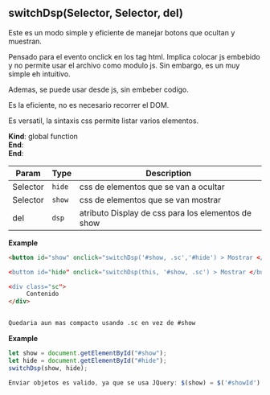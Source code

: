 <a name="switchDsp"></a>

## switchDsp(Selector, Selector, del)
Este es un modo simple y eficiente de manejar botons que ocultan y muestran.

Pensado para el evento onclick en los tag html. Implica colocar js embebido y no
permite usar el archivo como modulo js. Sin embargo, es un muy simple eh intuitivo.

Ademas, se puede usar desde js, sin embeber codigo.

Es la eficiente, no es necesario recorrer el DOM.

Es versatil, la sintaxis css permite listar varios elementos.

**Kind**: global function  
**End**:   
**End**:   

| Param | Type | Description |
| --- | --- | --- |
| Selector | <code>hide</code> | css de elementos que se van a ocultar |
| Selector | <code>show</code> | css de elementos que se van mostrar |
| del | <code>dsp</code> | atributo Display de css para los elementos de show |

**Example**  
```html
<button id="show" onclick="switchDsp('#show, .sc','#hide') > Mostrar </button>

<buttom id="hide" onclick="switchDsp(this, '#show, .sc') > Mostrar </button>

<div class="sc"> 
     Contenido 
</div>


Quedaria aun mas compacto usando .sc en vez de #show
```
**Example**  
```js
let show = document.getElementById("#show");
let hide = document.getElementById("#hide");
switchDsp(show, hide);

Enviar objetos es valido, ya que se usa JQuery: $(show) = $('#showId')
```
